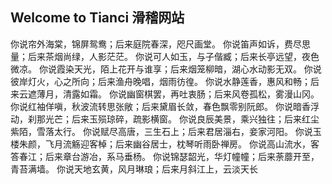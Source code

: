 ## Welcome to Tianci 滑稽网站
你说帘外海棠，锦屏鸳鸯；后来庭院春深，咫尺画堂。
你说笛声如诉，费尽思量；后来茶烟尚绿，人影茫茫。
你说可人如玉，与子偕臧；后来长亭远望，夜色微凉。
你说霞染天光，陌上花开与谁享；后来烟笼柳暗，湖心水动影无双。
你说彼岸灯火，心之所向；后来渔舟晚唱，烟雨彷徨。
你说水静莲香，惠风和畅；后来云遮薄月，清露如霜。
你说幽窗棋罢，再吐衷肠；后来风卷孤松，雾漫山冈。
你说红袖佯嗔，秋波流转思张敞；后来黛眉长敛，春色飘零别阮郎。
你说暗香浮动，刹那光芒；后来玉殒琼碎，疏影横窗。
你说良辰美景，乘兴独往；后来红尘紫陌，雪落太行。
你说赋尽高唐，三生石上；后来君居淄右，妾家河阳。
你说玉楼朱颜，飞月流觞迎客棹；后来幽谷居士，枕琴听雨卧禅房。
你说高山流水，客答春江；后来章台游冶，系马垂杨。
你说锦瑟韶光，华灯幢幢；后来荼蘼开至，青苔满墙。
你说天地玄黄，风月琳琅；后来月斜江上，云淡天长
